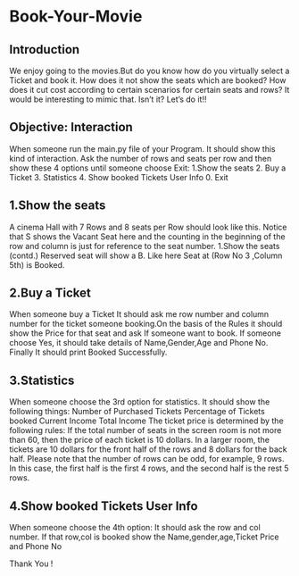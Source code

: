 # Book-Your-Movie

Introduction
---------------
We enjoy going to the movies.But do you know how do you virtually select a Ticket and book it. How does it not show the seats which are booked? How does it cut cost according to certain scenarios for certain seats and rows? 
It would be interesting to mimic that. Isn’t it?
Let’s do it!!

Objective: Interaction
--------------------------
When someone run the main.py file of your Program. It should show this kind of interaction.
Ask the number of rows and seats per row and then show these 4 options until someone choose Exit:
1.Show the seats
2. Buy a Ticket
3. Statistics
4. Show booked Tickets User Info
0. Exit

1.Show the seats
---------------------------
A cinema Hall with 7 Rows and 8 seats per Row should look like this.
Notice that S shows the Vacant Seat here and the counting in the beginning of the row and column is just for reference to the seat number. 
1.Show the seats (contd.)
Reserved seat will show a B. Like here Seat at (Row No 3 ,Column 5th) is Booked.

2.Buy a Ticket
--------------------------------------------------
When someone buy a Ticket It should ask me row number and column number for the ticket someone booking.On the basis of the Rules it should show the Price for that seat and ask If someone want to book.
If someone choose Yes, it should take details of Name,Gender,Age and Phone No.
Finally It should print Booked Successfully.

3.Statistics
--------------------------------------------
When someone choose the 3rd option for statistics.
It should show the following things:
Number of Purchased Tickets
Percentage of Tickets booked
Current Income
Total Income
The ticket price is determined by the following rules:
If the total number of seats in the screen room is not more than 60, then the price of each ticket is 10 dollars.
In a larger room, the tickets are 10 dollars for the front half of the rows and 8 dollars for the back half. Please note that the number of rows can be odd, for example, 9 rows. In this case, the first half is the first 4 rows, and the second half is the rest 5 rows.

4.Show booked Tickets User Info
-----------------------------------------------
When someone choose the 4th option:
It should ask the row and col number.
If that row,col is booked show the Name,gender,age,Ticket Price and Phone No

Thank You !
